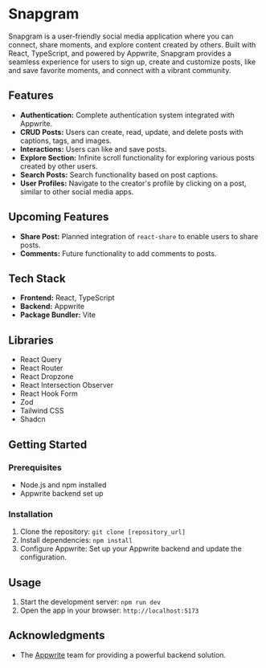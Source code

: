 # Snapgram

Snapgram is a user-friendly social media application where you can connect, share moments, and explore content created by others. Built with React, TypeScript, and powered by Appwrite, Snapgram provides a seamless experience for users to sign up, create and customize posts, like and save favorite moments, and connect with a vibrant community.

## Features

- **Authentication:** Complete authentication system integrated with Appwrite.
- **CRUD Posts:** Users can create, read, update, and delete posts with captions, tags, and images.
- **Interactions:** Users can like and save posts.
- **Explore Section:** Infinite scroll functionality for exploring various posts created by other users.
- **Search Posts:** Search functionality based on post captions.
- **User Profiles:** Navigate to the creator's profile by clicking on a post, similar to other social media apps.

## Upcoming Features

- **Share Post:** Planned integration of `react-share` to enable users to share posts.
- **Comments:** Future functionality to add comments to posts.

## Tech Stack

- **Frontend:** React, TypeScript
- **Backend:** Appwrite
- **Package Bundler:** Vite

## Libraries

- React Query
- React Router
- React Dropzone
- React Intersection Observer
- React Hook Form
- Zod
- Tailwind CSS
- Shadcn

## Getting Started

### Prerequisites

- Node.js and npm installed
- Appwrite backend set up

### Installation

1. Clone the repository: `git clone [repository_url]`
2. Install dependencies: `npm install`
3. Configure Appwrite: Set up your Appwrite backend and update the configuration.

## Usage

1. Start the development server: `npm run dev`
2. Open the app in your browser: `http://localhost:5173`

## Acknowledgments

- The [Appwrite](https://appwrite.io/) team for providing a powerful backend solution.
